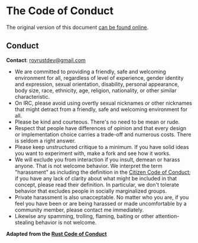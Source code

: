 # The Code of Conduct

The original version of this document [can be found online](https://www.rust-lang.org/conduct.html).

## Conduct

**Contact**: [royrustdev@gmail.com](mailto:royrustdev@gmail.com)

* We are committed to providing a friendly, safe and welcoming environment for all, regardless of level of experience,
  gender identity and expression, sexual orientation, disability, personal appearance, body size, race, ethnicity, age,
  religion, nationality, or other similar characteristic.
* On IRC, please avoid using overtly sexual nicknames or other nicknames that might detract from a friendly, safe and
  welcoming environment for all.
* Please be kind and courteous. There's no need to be mean or rude.
* Respect that people have differences of opinion and that every design or implementation choice carries a trade-off and
  numerous costs. There is seldom a right answer.
* Please keep unstructured critique to a minimum. If you have solid ideas you want to experiment with, make a fork and
  see how it works.
* We will exclude you from interaction if you insult, demean or harass anyone. That is not welcome behavior. We
  interpret the term "harassment" as including the definition in the <a href="http://citizencodeofconduct.org/">Citizen
  Code of Conduct</a>; if you have any lack of clarity about what might be included in that concept, please read their
  definition. In particular, we don't tolerate behavior that excludes people in socially marginalized groups.
* Private harassment is also unacceptable. No matter who you are, if you feel you have been or are being harassed or
  made uncomfortable by a community member, please contact me  immediately.
* Likewise any spamming, trolling, flaming, baiting or other attention-stealing behavior is not welcome.


**Adapted from the [Rust Code of Conduct](https://www.rust-lang.org/conduct.html)**
